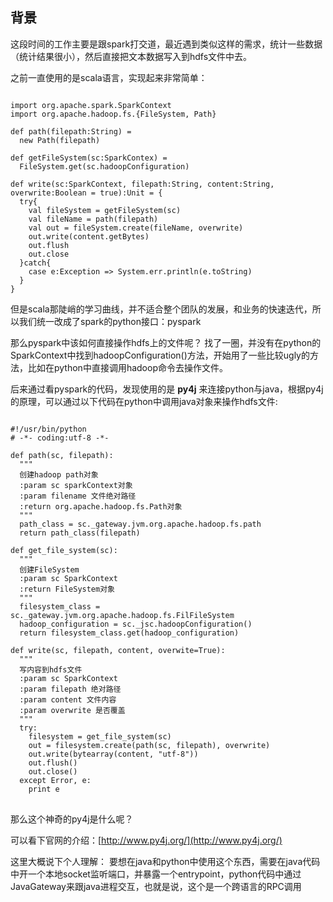 <!--{layout:default title:在pyspark中操作hdfs文件}-->
## 背景
这段时间的工作主要是跟spark打交道，最近遇到类似这样的需求，统计一些数据（统计结果很小），然后直接把文本数据写入到hdfs文件中去。

之前一直使用的是scala语言，实现起来非常简单：

<pre class="language-scala line-numbers">
<code class="language-scala">
import org.apache.spark.SparkContext
import org.apache.hadoop.fs.{FileSystem, Path}

def path(filepath:String) =
  new Path(filepath)

def getFileSystem(sc:SparkContex) =
  FileSystem.get(sc.hadoopConfiguration)

def write(sc:SparkContext, filepath:String, content:String, overwrite:Boolean = true):Unit = {
  try{
    val fileSystem = getFileSystem(sc)
    val fileName = path(filepath)
    val out = fileSystem.create(fileName, overwrite)
    out.write(content.getBytes)
    out.flush
    out.close
  }catch{
    case e:Exception => System.err.println(e.toString)
  }
}</code>
</pre>

但是scala那陡峭的学习曲线，并不适合整个团队的发展，和业务的快速迭代，所以我们统一改成了spark的python接口：pyspark

那么pyspark中该如何直接操作hdfs上的文件呢？
找了一圈，并没有在python的SparkContext中找到hadoopConfiguration()方法，开始用了一些比较ugly的方法，比如在python中直接调用hadoop命令去操作文件。

后来通过看pyspark的代码，发现使用的是 **py4j** 来连接python与java，根据py4j的原理，可以通过以下代码在python中调用java对象来操作hdfs文件:

<pre class="language-python line-numbers">
<code class="language-python">
#!/usr/bin/python
# -*- coding:utf-8 -*-

def path(sc, filepath):
  """
  创建hadoop path对象
  :param sc sparkContext对象
  :param filename 文件绝对路径
  :return org.apache.hadoop.fs.Path对象
  """
  path_class = sc._gateway.jvm.org.apache.hadoop.fs.path
  return path_class(filepath)

def get_file_system(sc):
  """
  创建FileSystem
  :param sc SparkContext
  :return FileSystem对象
  """
  filesystem_class = sc._gateway.jvm.org.apache.hadoop.fs.FilFileSystem
  hadoop_configuration = sc._jsc.hadoopConfiguration()
  return filesystem_class.get(hadoop_configuration)

def write(sc, filepath, content, overwite=True):
  """
  写内容到hdfs文件
  :param sc SparkContext
  :param filepath 绝对路径
  :param content 文件内容
  :param overwrite 是否覆盖
  """
  try:
    filesystem = get_file_system(sc)
    out = filesystem.create(path(sc, filepath), overwrite)
    out.write(bytearray(content, "utf-8"))
    out.flush()
    out.close()
  except Error, e:
    print e
</code>
</pre>

那么这个神奇的py4j是什么呢？

可以看下官网的介绍：[http://www.py4j.org/](http://www.py4j.org/)

这里大概说下个人理解：
要想在java和python中使用这个东西，需要在java代码中开一个本地socket监听端口，并暴露一个entrypoint，python代码中通过JavaGateway来跟java进程交互，也就是说，这个是一个跨语言的RPC调用
